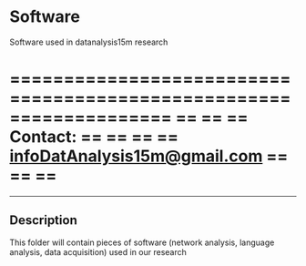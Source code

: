 Software
========

Software used in datanalysis15m research

===================================================================
==                                                               ==
== Contact:                                                      ==
==                                                               ==
==   infoDatAnalysis15m@gmail.com                                ==
==                                                               ==
===================================================================


-----------
Description
-----------

This folder will contain pieces of software (network analysis, language analysis, data acquisition) used in our research

